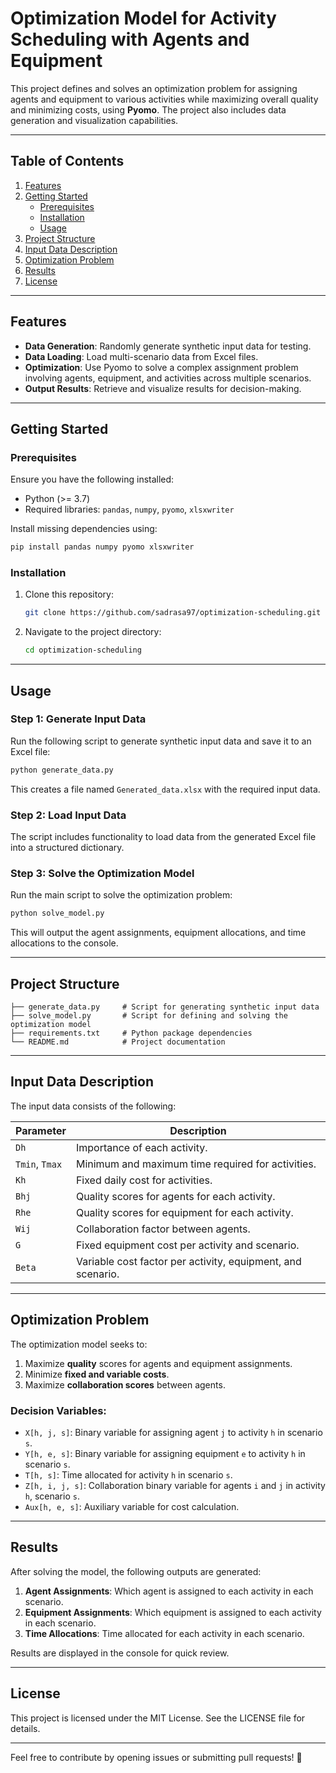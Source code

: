 # Optimization Model for Activity Scheduling with Agents and Equipment

This project defines and solves an optimization problem for assigning agents and equipment to various activities while maximizing overall quality and minimizing costs, using **Pyomo**. The project also includes data generation and visualization capabilities.

---

## Table of Contents
1. [Features](#features)
2. [Getting Started](#getting-started)
   - [Prerequisites](#prerequisites)
   - [Installation](#installation)
   - [Usage](#usage)
3. [Project Structure](#project-structure)
4. [Input Data Description](#input-data-description)
5. [Optimization Problem](#optimization-problem)
6. [Results](#results)
7. [License](#license)

---

## Features

- **Data Generation**: Randomly generate synthetic input data for testing.
- **Data Loading**: Load multi-scenario data from Excel files.
- **Optimization**: Use Pyomo to solve a complex assignment problem involving agents, equipment, and activities across multiple scenarios.
- **Output Results**: Retrieve and visualize results for decision-making.

---

## Getting Started

### Prerequisites

Ensure you have the following installed:
- Python (>= 3.7)
- Required libraries: `pandas`, `numpy`, `pyomo`, `xlsxwriter`

Install missing dependencies using:

```bash
pip install pandas numpy pyomo xlsxwriter
```

### Installation

1. Clone this repository:
   ```bash
   git clone https://github.com/sadrasa97/optimization-scheduling.git
   ```
2. Navigate to the project directory:
   ```bash
   cd optimization-scheduling
   ```

---

## Usage

### Step 1: Generate Input Data
Run the following script to generate synthetic input data and save it to an Excel file:
```bash
python generate_data.py
```
This creates a file named `Generated_data.xlsx` with the required input data.

### Step 2: Load Input Data
The script includes functionality to load data from the generated Excel file into a structured dictionary.

### Step 3: Solve the Optimization Model
Run the main script to solve the optimization problem:
```bash
python solve_model.py
```
This will output the agent assignments, equipment allocations, and time allocations to the console.

---

## Project Structure

```
├── generate_data.py     # Script for generating synthetic input data
├── solve_model.py       # Script for defining and solving the optimization model
├── requirements.txt     # Python package dependencies
└── README.md            # Project documentation
```

---

## Input Data Description

The input data consists of the following:

| Parameter      | Description                                             |
|----------------|---------------------------------------------------------|
| `Dh`           | Importance of each activity.                           |
| `Tmin`, `Tmax` | Minimum and maximum time required for activities.       |
| `Kh`           | Fixed daily cost for activities.                       |
| `Bhj`          | Quality scores for agents for each activity.           |
| `Rhe`          | Quality scores for equipment for each activity.        |
| `Wij`          | Collaboration factor between agents.                   |
| `G`            | Fixed equipment cost per activity and scenario.        |
| `Beta`         | Variable cost factor per activity, equipment, and scenario. |

---

## Optimization Problem

The optimization model seeks to:
1. Maximize **quality** scores for agents and equipment assignments.
2. Minimize **fixed and variable costs**.
3. Maximize **collaboration scores** between agents.

### Decision Variables:
- `X[h, j, s]`: Binary variable for assigning agent `j` to activity `h` in scenario `s`.
- `Y[h, e, s]`: Binary variable for assigning equipment `e` to activity `h` in scenario `s`.
- `T[h, s]`: Time allocated for activity `h` in scenario `s`.
- `Z[h, i, j, s]`: Collaboration binary variable for agents `i` and `j` in activity `h`, scenario `s`.
- `Aux[h, e, s]`: Auxiliary variable for cost calculation.

---

## Results

After solving the model, the following outputs are generated:
1. **Agent Assignments**: Which agent is assigned to each activity in each scenario.
2. **Equipment Assignments**: Which equipment is assigned to each activity in each scenario.
3. **Time Allocations**: Time allocated for each activity in each scenario.

Results are displayed in the console for quick review.

---

## License

This project is licensed under the MIT License. See the LICENSE file for details.

---

Feel free to contribute by opening issues or submitting pull requests! 🚀

